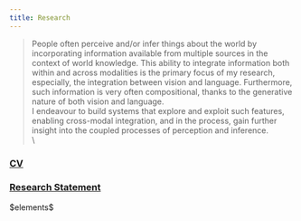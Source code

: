 ```yaml
---
title: Research
---
```


<!-- What I want this to look like: -->
<!--  - a 'boxed' element for each research enterprise that gives an overview of -->
<!--    that project -->
<!--  - Each also includes video > picture > rule_block as the 'snapshot' -->
<!--    - decide on whether video is going to be hosted locally or on youtube -->
<!--      currently leaning towards youtube -->
<!--  - Clicking on ''read_more'' should open a page with fuller description, along -->
<!--    with pointers to code/CAD-stuff/videos/images as necessary. -->
<!--    Also includes the appropriate publications (duplicate relevant from publications) -->

> People often perceive and/or infer things about the world by incorporating
> information available from multiple sources in the context of world
> knowledge. This ability to integrate information both within and across
> modalities is the primary focus of my research, especially, the integration
> between vision and language. Furthermore, such information is very often
> compositional, thanks to the generative nature of both vision and language.
> \
> I endeavour to build systems that explore and exploit such features, enabling
> cross-modal integration, and in the process, gain further insight into the
> coupled processes of perception and inference.
\
\

### [CV](../cv/cv.pdf)

### [Research Statement](../cv/research-statement.pdf)

\$elements\$
